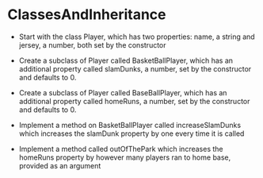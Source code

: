 # ClassesAndInheritance

- Start with the class Player, which has two properties: name, a string and jersey, a number, both set by the constructor

- Create a subclass of Player called BasketBallPlayer, which has an additional property called slamDunks, a number, set by the constructor and defaults to 0.

- Create a subclass of Player called BaseBallPlayer, which has an additional property called homeRuns, a number, set by the constructor and defaults to 0.

- Implement a method on BasketBallPlayer called increaseSlamDunks which increases the slamDunk property by one every time it is called

- Implement a method called outOfThePark which increases the homeRuns property by however many players ran to home base, provided as an argument
